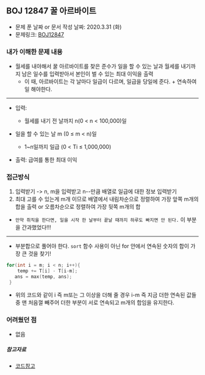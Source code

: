 ## BOJ 12847 꿀 아르바이트

- 문제 푼 날짜 or 문서 작성 날짜: 2020.3.31 (화)
- 문제링크: [BOJ12847](https://www.acmicpc.net/problem/12847)

### 내가 이해한 문제 내용

- 월세를 내야해서 꿀 아르바이트를 찾은 준수가 일을 할 수 있는 날과 월세를 내기까지 남은 일수를 입력받아서 본인이 벌 수 있는 최대 이익을 출력
  - 이 때, 아르바이트는 각 날마다 일급이 다르며, 일급을 당일에 준다. + 연속하여 일 해야한다.

-----

- 입력: 

  - 월세를 내기 전 날까지 n(0 < n < 100,000)일
- 일을 할 수 있는 날 m (0 ≤ m < n)일
  - 1~n일까지 일급 (0 < Ti ≤ 1,000,000)

- 출력: 급여를 통한 최대 이익

### 접근방식

1. 입력받기 -> n, m을 입력받고 n--만큼 배열로 일급에 대한 정보 입력받기
2. 최대 고를 수 있는게 m개 이므로 배열에서 내림차순으로 정렬하여 가장 앞쪽 m개의 합을 출력 or 오름차순으로 정렬하여 가장 뒷쪽 m개의 합

- ``만약 취직을 한다면, 일을 시작 한 날부터 끝날 때까지 하루도 빠지면 안 된다.`` 이 부분을 간과했었다!!!

----

- 부분합으로 풀어야 한다. ``sort`` 함수 사용이 아닌 for 안에서 연속된 숫자의 합이 가장 큰 것을 찾기!

```c++
for(int i = m; i < n; i++){
	temp += T[i] - T[i-m];
   ans = max(temp, ans);
 }
```

- 위의 코드와 같이 i 즉 m또는 그 이상을 더해 줄 경우 i-m 즉 지금 더한 연속된 값들 중 맨 처음껄 빼주어 더한 부분이 서로 연속되고 m개의 합임을 유지한다.

### 어려웠던 점

- 없음

##### 참고자료

- [코드참고](https://withallmy.tistory.com/122)

